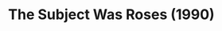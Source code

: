 ---
layout: shows
title: The Subject Was Roses (1990)
poster:
category:
details:
  Theatre: Players by the Sea
cast:
crew:
  Director: Michael Lipp
external_links:
---